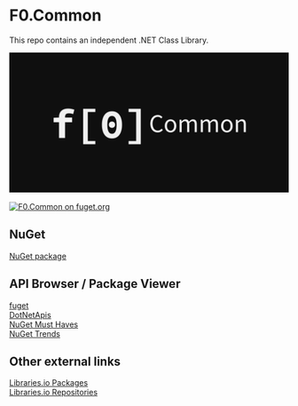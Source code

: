 # F0.Common
This repo contains an independent .NET Class Library.

![F0.Common](https://raw.githubusercontent.com/Flash0ver/F0/master/Branding/GitHub/F0.Common.png)

[![F0.Common on fuget.org](https://www.fuget.org/packages/F0.Common/badge.svg)](https://www.fuget.org/packages/F0.Common)

## NuGet
[NuGet package](https://www.nuget.org/packages/F0.Common/)

## API Browser / Package Viewer
[fuget](https://www.fuget.org/packages/F0.Common)\
[DotNetApis](http://dotnetapis.com/pkg/F0.Common)\
[NuGet Must Haves](https://nugetmusthaves.com/Package/F0.Common)\
[NuGet Trends](https://nugettrends.com/packages?months=12&ids=F0.Common)

## Other external links
[Libraries.io Packages](https://libraries.io/nuget/F0.Common)\
[Libraries.io Repositories](https://libraries.io/github/Flash0ver/F0.Common)
